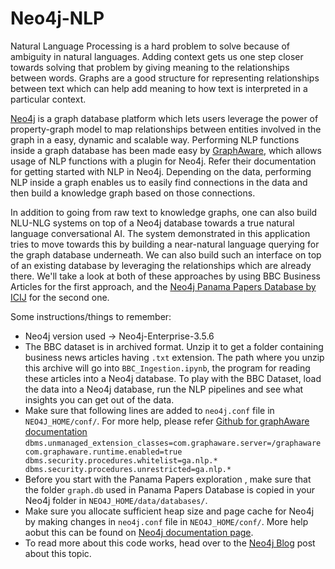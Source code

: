 # Neo4j-NLP

Natural Language Processing is a hard problem to solve because of ambiguity in natural languages. Adding context gets us one step closer towards solving that problem by giving meaning to the relationships between words.
Graphs are a good structure for representing relationships between text which can help add meaning to how text is interpreted in a particular context.

[Neo4j](https://neo4j.com) is a graph database platform which lets users leverage the power of property-graph model to map relationships between entities involved in the graph in a easy, dynamic and scalable way. Performing NLP functions inside a graph database has been made easy by [GraphAware](https://graphaware.com), which allows usage of NLP functions with a plugin for Neo4j. Refer their documentation for getting started with NLP in Neo4j.
Depending on the data, performing NLP inside a graph enables us to easily find connections in the data and then build a knowledge graph based on those connections.

In addition to going from raw text to knowledge graphs, one can also build NLU-NLG systems on top of a Neo4j database towards a true natural language conversational AI.
The system demonstrated in this application tries to move towards this by building a near-natural language querying for the graph database underneath.
We can also build such an interface on top of an existing database by leveraging the relationships which are already there.
We'll take a look at both of these approaches by using BBC Business Articles for the first approach, and the [Neo4j Panama Papers Database by ICIJ](https://offshoreleaks.icij.org/pages/database) for the second one.

Some instructions/things to remember: <br>
* Neo4j version used -> Neo4j-Enterprise-3.5.6 <br>
* The BBC dataset is in archived format. Unzip it to get a folder containing business news articles having `.txt` extension. The path where you unzip this archive will go into `BBC_Ingestion.ipynb`, the program for reading these articles into a Neo4j database. To play with the BBC Dataset, load the data into a Neo4j database, run the NLP pipelines and see what insights you can get out of the data.
* Make sure that following lines are added to `neo4j.conf` file in `NEO4J_HOME/conf/`. For more help, please refer [Github for graphAware documentation](https://github.com/graphaware/neo4j-framework) <br>
`dbms.unmanaged_extension_classes=com.graphaware.server=/graphaware
com.graphaware.runtime.enabled=true
dbms.security.procedures.whitelist=ga.nlp.*
dbms.security.procedures.unrestricted=ga.nlp.*`<br>
* Before you start with the Panama Papers exploration , make sure that the folder `graph.db` used in Panama Papers Database is copied in your Neo4j folder in `NEO4J_HOME/data/databases/`.<br>
* Make sure you allocate sufficient heap size and page cache for Neo4j by making changes in `neo4j.conf` file in `NEO4J_HOME/conf/`. More help aobut this can be found on [Neo4j documentation page](https://neo4j.com/docs/operations-manual/current/performance/memory-configuration/).<br>
* To read more about this code works, head over to the [Neo4j Blog](https://neo4j.com/blog/accelerating-towards-natural-language-search-graphs/) post about this topic.
